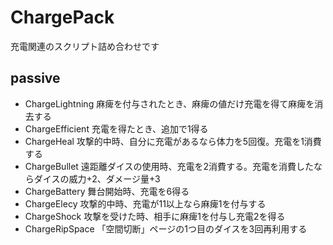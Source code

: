 # ChargePack
充電関連のスクリプト詰め合わせです

## passive
- ChargeLightning
    麻痺を付与されたとき、麻痺の値だけ充電を得て麻痺を消去する
- ChargeEfficient
    充電を得たとき、追加で1得る
- ChargeHeal
    攻撃的中時、自分に充電があるなら体力を5回復。充電を1消費する
- ChargeBullet
    遠距離ダイスの使用時、充電を2消費する。充電を消費したならダイスの威力+2、ダメージ量+3
- ChargeBattery
    舞台開始時、充電を6得る
- ChargeElecy
    攻撃的中時、充電が11以上なら麻痺1を付与する
- ChargeShock
    攻撃を受けた時、相手に麻痺1を付与し充電2を得る
- ChargeRipSpace
    「空間切断」ページの1つ目のダイスを3回再利用する
